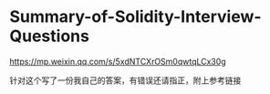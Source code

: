 # Summary-of-Solidity-Interview-Questions
https://mp.weixin.qq.com/s/5xdNTCXrOSm0qwtqLCx30g

针对这个写了一份我自己的答案，有错误还请指正，附上参考链接
